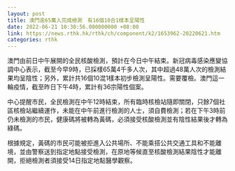 ```yaml
---
layout: post
title: 澳門逾65萬人完成檢測　有16個10合1樣本呈陽性
date: 2022-06-21 10:30:56.000000000 +08:00
link: https://news.rthk.hk/rthk/ch/component/k2/1653962-20220621.htm
categories: rthk
---
```


澳門由前日中午展開的全民核酸檢測，預計在今日中午結束。新冠病毒感染應變協調中心表示，截至今早9時，已採樣65萬4千多人次，其中超過48萬人次的檢測結果均呈陰性；另外，累計共16個10混1樣本初步檢測呈陽性。需要覆檢。澳門這一輪疫情，截至昨日下午4時，累計有36宗陽性個案。

中心提醒市民，全民檢測在中午12時結束，所有臨時核檢站隨即關閉，只餘7個社區核檢站繼續運作，未能在中午前進行檢測的人士，須自費檢測；若在下午3時前仍未檢測的市民，健康碼將被轉為黃碼，必須接受核酸檢測並有陰性結果後才轉為綠碼。

根據規定，黃碼的市民可能被拒進入公共場所、不能乘搭公共交通工具和不能離境，並由警察送到指定地點接受檢測，在原地等候直至核酸檢測結果陰性才能離開，拒絕檢測者須接受14日指定地點醫學觀察。

